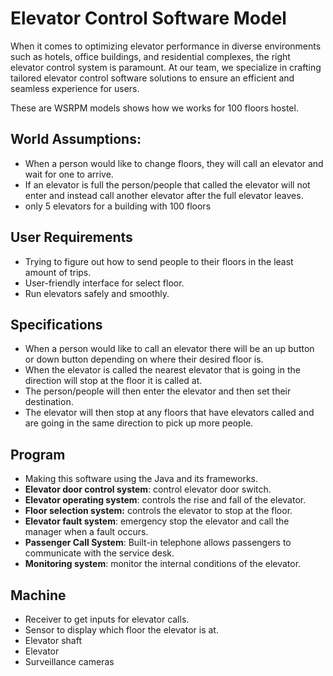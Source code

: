 # **Elevator Control Software Model**

When it comes to optimizing elevator performance in diverse environments such as hotels, office buildings, and residential complexes, the right elevator control system is paramount. At our team, we specialize in crafting tailored elevator control software solutions to ensure an efficient and seamless experience for users.

These are WSRPM models shows how we works for 100 floors hostel.

## **World Assumptions:**

- When a person would like to change floors, they will call an elevator and wait for one to arrive.
- If an elevator is full the person/people that called the elevator will not enter and instead call another elevator after the full elevator leaves.
- only 5 elevators for a building with 100 floors

## **User Requirements**

- Trying to figure out how to send people to their floors in the least amount of trips.
- User-friendly interface for select floor.
- Run elevators safely and smoothly.

## Specifications

- When a person would like to call an elevator there will be an up button or down button depending on where their desired floor is.
- When the elevator is called the nearest elevator that is going in the direction will stop at the floor it is called at.
- The person/people will then enter the elevator and then set their destination.
- The elevator will then stop at any floors that have elevators called and are going in the same direction to pick up more people.

## Program

- Making this software using the Java and its frameworks.
- **Elevator door control system**: control elevator door switch.
- **Elevator operating system**: controls the rise and fall of the elevator.
- **Floor selection system:** controls the elevator to stop at the floor.
- **Elevator fault system**: emergency stop the elevator and call the manager when a fault occurs.
- **Passenger Call System**: Built-in telephone allows passengers to communicate with the service desk.
- **Monitoring system**: monitor the internal conditions of the elevator.

## Machine

- Receiver to get inputs for elevator calls.
- Sensor to display which floor the elevator is at.
- Elevator shaft
- Elevator
- Surveillance cameras

